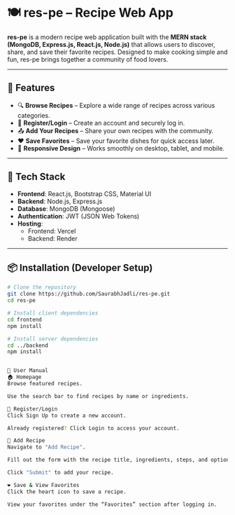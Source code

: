 # 🍽️ res-pe – Recipe Web App

**res-pe** is a modern recipe web application built with the **MERN stack (MongoDB, Express.js, React.js, Node.js)** that allows users to discover, share, and save their favorite recipes. Designed to make cooking simple and fun, res-pe brings together a community of food lovers.

---

## 🚀 Features

- 🔍 **Browse Recipes** – Explore a wide range of recipes across various categories.
- 📝 **Register/Login** – Create an account and securely log in.
- 📤 **Add Your Recipes** – Share your own recipes with the community.
- ❤️ **Save Favorites** – Save your favorite dishes for quick access later.
- 📱 **Responsive Design** – Works smoothly on desktop, tablet, and mobile.

---

## 📁 Tech Stack

- **Frontend**: React.js, Bootstrap CSS, Material UI
- **Backend**: Node.js, Express.js
- **Database**: MongoDB (Mongoose)
- **Authentication**: JWT (JSON Web Tokens)
- **Hosting**:
  - Frontend: Vercel
  - Backend: Render

---

## 📦 Installation (Developer Setup)

```bash
# Clone the repository
git clone https://github.com/SaurabhJadli/res-pe.git
cd res-pe

# Install client dependencies
cd frontend
npm install

# Install server dependencies
cd ../backend
npm install


👤 User Manual
🏠 Homepage
Browse featured recipes.

Use the search bar to find recipes by name or ingredients.

🔐 Register/Login
Click Sign Up to create a new account.

Already registered? Click Login to access your account.

🍲 Add Recipe
Navigate to "Add Recipe".

Fill out the form with the recipe title, ingredients, steps, and optionally an image.

Click "Submit" to add your recipe.

❤️ Save & View Favorites
Click the heart icon to save a recipe.

View your favorites under the “Favorites” section after logging in.
